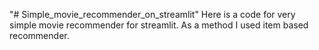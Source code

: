 "# Simple_movie_recommender_on_streamlit" 
Here is a code for very simple movie recommender for streamlit.
As a method I used item based recommender.
